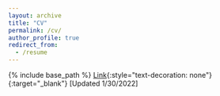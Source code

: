 ```yaml
---
layout: archive
title: "CV"
permalink: /cv/
author_profile: true
redirect_from:
  - /resume
---
```


{% include base_path %}
[Link](http://yihongsun.github.io/files/CV.pdf){:style="text-decoration: none"}{:target="_blank"} [Updated 1/30/2022]

